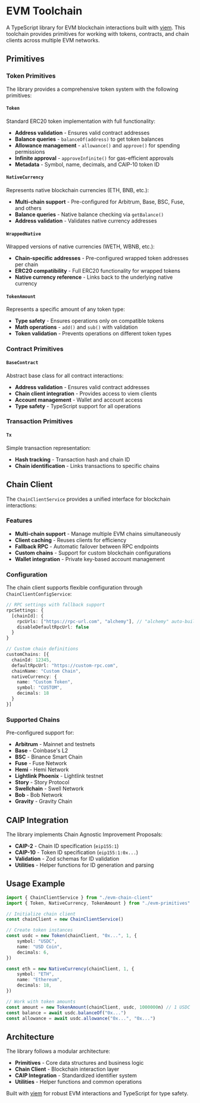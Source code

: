 # EVM Toolchain

A TypeScript library for EVM blockchain interactions built with [viem](https://viem.sh). This toolchain provides primitives for working with tokens, contracts, and chain clients across multiple EVM networks.

## Primitives

### Token Primitives

The library provides a comprehensive token system with the following primitives:

#### `Token`

Standard ERC20 token implementation with full functionality:

- **Address validation** - Ensures valid contract addresses
- **Balance queries** - `balanceOf(address)` to get token balances
- **Allowance management** - `allowance()` and `approve()` for spending permissions
- **Infinite approval** - `approveInfinite()` for gas-efficient approvals
- **Metadata** - Symbol, name, decimals, and CAIP-10 token ID

#### `NativeCurrency`

Represents native blockchain currencies (ETH, BNB, etc.):

- **Multi-chain support** - Pre-configured for Arbitrum, Base, BSC, Fuse, and others
- **Balance queries** - Native balance checking via `getBalance()`
- **Address validation** - Validates native currency addresses

#### `WrappedNative`

Wrapped versions of native currencies (WETH, WBNB, etc.):

- **Chain-specific addresses** - Pre-configured wrapped token addresses per chain
- **ERC20 compatibility** - Full ERC20 functionality for wrapped tokens
- **Native currency reference** - Links back to the underlying native currency

#### `TokenAmount`

Represents a specific amount of any token type:

- **Type safety** - Ensures operations only on compatible tokens
- **Math operations** - `add()` and `sub()` with validation
- **Token validation** - Prevents operations on different token types

### Contract Primitives

#### `BaseContract`

Abstract base class for all contract interactions:

- **Address validation** - Ensures valid contract addresses
- **Chain client integration** - Provides access to viem clients
- **Account management** - Wallet and account access
- **Type safety** - TypeScript support for all operations

### Transaction Primitives

#### `Tx`

Simple transaction representation:

- **Hash tracking** - Transaction hash and chain ID
- **Chain identification** - Links transactions to specific chains

## Chain Client

The `ChainClientService` provides a unified interface for blockchain interactions:

### Features

- **Multi-chain support** - Manage multiple EVM chains simultaneously
- **Client caching** - Reuses clients for efficiency
- **Fallback RPC** - Automatic failover between RPC endpoints
- **Custom chains** - Support for custom blockchain configurations
- **Wallet integration** - Private key-based account management

### Configuration

The chain client supports flexible configuration through `ChainClientConfigService`:

```typescript
// RPC settings with fallback support
rpcSettings: {
  [chainId]: {
    rpcUrls: ["https://rpc-url.com", "alchemy"], // "alchemy" auto-builds Alchemy URLs
    disableDefaultRpcUrl: false
  }
}

// Custom chain definitions
customChains: [{
  chainId: 12345,
  defaultRpcUrl: "https://custom-rpc.com",
  chainName: "Custom Chain",
  nativeCurrency: {
    name: "Custom Token",
    symbol: "CUSTOM",
    decimals: 18
  }
}]
```

### Supported Chains

Pre-configured support for:

- **Arbitrum** - Mainnet and testnets
- **Base** - Coinbase's L2
- **BSC** - Binance Smart Chain
- **Fuse** - Fuse Network
- **Hemi** - Hemi Network
- **Lightlink Phoenix** - Lightlink testnet
- **Story** - Story Protocol
- **Swellchain** - Swell Network
- **Bob** - Bob Network
- **Gravity** - Gravity Chain

## CAIP Integration

The library implements Chain Agnostic Improvement Proposals:

- **CAIP-2** - Chain ID specification (`eip155:1`)
- **CAIP-10** - Token ID specification (`eip155:1:0x...`)
- **Validation** - Zod schemas for ID validation
- **Utilities** - Helper functions for ID generation and parsing

## Usage Example

```typescript
import { ChainClientService } from "./evm-chain-client"
import { Token, NativeCurrency, TokenAmount } from "./evm-primitives"

// Initialize chain client
const chainClient = new ChainClientService()

// Create token instances
const usdc = new Token(chainClient, "0x...", 1, {
	symbol: "USDC",
	name: "USD Coin",
	decimals: 6,
})

const eth = new NativeCurrency(chainClient, 1, {
	symbol: "ETH",
	name: "Ethereum",
	decimals: 18,
})

// Work with token amounts
const amount = new TokenAmount(chainClient, usdc, 1000000n) // 1 USDC
const balance = await usdc.balanceOf("0x...")
const allowance = await usdc.allowance("0x...", "0x...")
```

## Architecture

The library follows a modular architecture:

- **Primitives** - Core data structures and business logic
- **Chain Client** - Blockchain interaction layer
- **CAIP Integration** - Standardized identifier system
- **Utilities** - Helper functions and common operations

Built with [viem](https://viem.sh) for robust EVM interactions and TypeScript for type safety.
